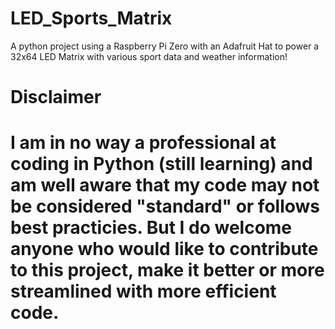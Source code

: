 # LED_Sports_Matrix
A python project using a Raspberry Pi Zero with an Adafruit Hat to power a 32x64 LED Matrix with various sport data and weather information!

<h1> Disclaimer <h1/>
I am in no way a professional at coding in Python (still learning) and am well aware that my code may not be considered "standard" or follows best practicies. But I do welcome anyone who would like to contribute to this project, make it better or more streamlined with more efficient code.
